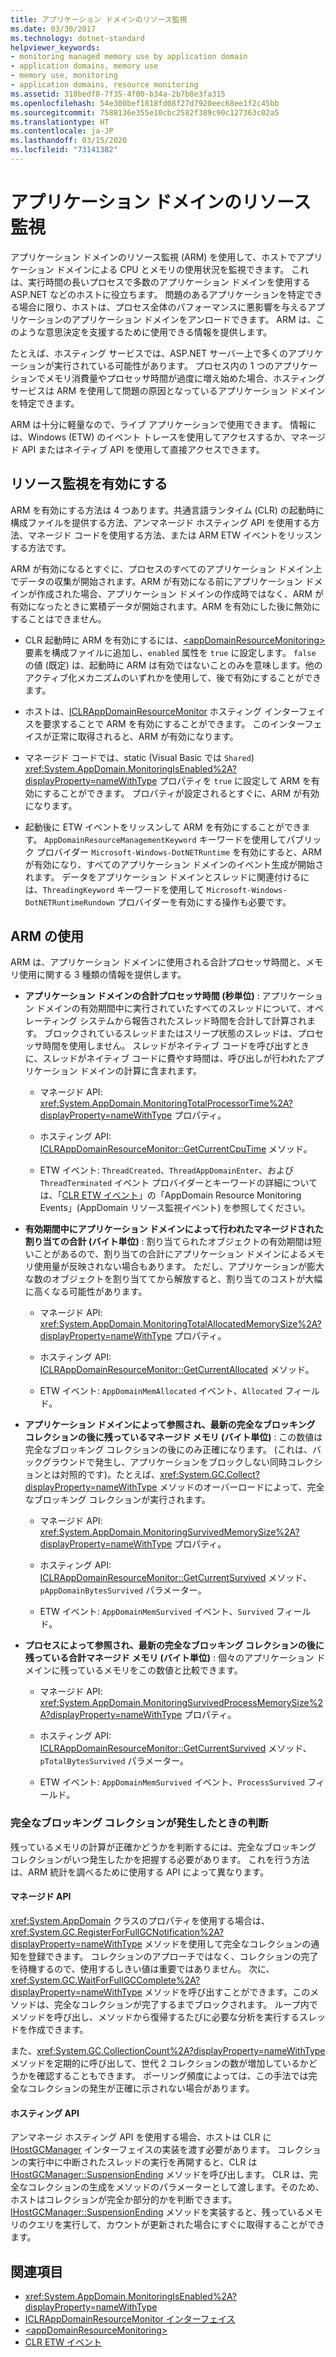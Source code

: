 ```yaml
---
title: アプリケーション ドメインのリソース監視
ms.date: 03/30/2017
ms.technology: dotnet-standard
helpviewer_keywords:
- monitoring managed memory use by application domain
- application domains, memory use
- memory use, monitoring
- application domains, resource monitoring
ms.assetid: 318bedf8-7f35-4f00-b34a-2b7b8e3fa315
ms.openlocfilehash: 54e300bef1818fd08f27d7920eec68ee1f2c45bb
ms.sourcegitcommit: 7588136e355e10cbc2582f389c90c127363c02a5
ms.translationtype: HT
ms.contentlocale: ja-JP
ms.lasthandoff: 03/15/2020
ms.locfileid: "73141382"
---
```

# <a name="application-domain-resource-monitoring"></a>アプリケーション ドメインのリソース監視

アプリケーション ドメインのリソース監視 (ARM) を使用して、ホストでアプリケーション ドメインによる CPU とメモリの使用状況を監視できます。 これは、実行時間の長いプロセスで多数のアプリケーション ドメインを使用する ASP.NET などのホストに役立ちます。 問題のあるアプリケーションを特定できる場合に限り、ホストは、プロセス全体のパフォーマンスに悪影響を与えるアプリケーションのアプリケーション ドメインをアンロードできます。 ARM は、このような意思決定を支援するために使用できる情報を提供します。

たとえば、ホスティング サービスでは、ASP.NET サーバー上で多くのアプリケーションが実行されている可能性があります。 プロセス内の 1 つのアプリケーションでメモリ消費量やプロセッサ時間が過度に増え始めた場合、ホスティング サービスは ARM を使用して問題の原因となっているアプリケーション ドメインを特定できます。

ARM は十分に軽量なので、ライブ アプリケーションで使用できます。 情報には、Windows (ETW) のイベント トレースを使用してアクセスするか、マネージド API またはネイティブ API を使用して直接アクセスできます。

## <a name="enabling-resource-monitoring"></a>リソース監視を有効にする

ARM を有効にする方法は 4 つあります。共通言語ランタイム (CLR) の起動時に構成ファイルを提供する方法、アンマネージド ホスティング API を使用する方法、マネージド コードを使用する方法、または ARM ETW イベントをリッスンする方法です。

ARM が有効になるとすぐに、プロセスのすべてのアプリケーション ドメイン上でデータの収集が開始されます。ARM が有効になる前にアプリケーション ドメインが作成された場合、アプリケーション ドメインの作成時ではなく、ARM が有効になったときに累積データが開始されます。ARM を有効にした後に無効にすることはできません。

- CLR 起動時に ARM を有効にするには、[\<appDomainResourceMonitoring>](../../../docs/framework/configure-apps/file-schema/runtime/appdomainresourcemonitoring-element.md) 要素を構成ファイルに追加し、`enabled` 属性を `true` に設定します。 `false` の値 (既定) は、起動時に ARM は有効ではないことのみを意味します。他のアクティブ化メカニズムのいずれかを使用して、後で有効にすることができます。

- ホストは、[ICLRAppDomainResourceMonitor](../../../docs/framework/unmanaged-api/hosting/iclrappdomainresourcemonitor-interface.md) ホスティング インターフェイスを要求することで ARM を有効にすることができます。 このインターフェイスが正常に取得されると、ARM が有効になります。

- マネージド コードでは、static (Visual Basic では `Shared`) <xref:System.AppDomain.MonitoringIsEnabled%2A?displayProperty=nameWithType> プロパティを `true` に設定して ARM を有効にすることができます。 プロパティが設定されるとすぐに、ARM が有効になります。

- 起動後に ETW イベントをリッスンして ARM を有効にすることができます。 `AppDomainResourceManagementKeyword` キーワードを使用してパブリック プロバイダー `Microsoft-Windows-DotNETRuntime` を有効にすると、ARM が有効になり、すべてのアプリケーション ドメインのイベント生成が開始されます。 データをアプリケーション ドメインとスレッドに関連付けるには、`ThreadingKeyword` キーワードを使用して `Microsoft-Windows-DotNETRuntimeRundown` プロバイダーを有効にする操作も必要です。

## <a name="using-arm"></a>ARM の使用

ARM は、アプリケーション ドメインに使用される合計プロセッサ時間と、メモリ使用に関する 3 種類の情報を提供します。

- **アプリケーション ドメインの合計プロセッサ時間 (秒単位)** : アプリケーション ドメインの有効期間中に実行されていたすべてのスレッドについて、オペレーティング システムから報告されたスレッド時間を合計して計算されます。 ブロックされているスレッドまたはスリープ状態のスレッドは、プロセッサ時間を使用しません。 スレッドがネイティブ コードを呼び出すときに、スレッドがネイティブ コードに費やす時間は、呼び出しが行われたアプリケーション ドメインの計算に含まれます。

  - マネージド API: <xref:System.AppDomain.MonitoringTotalProcessorTime%2A?displayProperty=nameWithType> プロパティ。

  - ホスティング API: [ICLRAppDomainResourceMonitor::GetCurrentCpuTime](../../../docs/framework/unmanaged-api/hosting/iclrappdomainresourcemonitor-getcurrentcputime-method.md) メソッド。

  - ETW イベント: `ThreadCreated`、`ThreadAppDomainEnter`、および `ThreadTerminated` イベント プロバイダーとキーワードの詳細については、「[CLR ETW イベント](../../../docs/framework/performance/clr-etw-events.md)」の「AppDomain Resource Monitoring Events」(AppDomain リソース監視イベント) を参照してください。

- **有効期間中にアプリケーション ドメインによって行われたマネージドされた割り当ての合計 (バイト単位)** : 割り当てられたオブジェクトの有効期間は短いことがあるので、割り当ての合計にアプリケーション ドメインによるメモリ使用量が反映されない場合もあります。 ただし、アプリケーションが膨大な数のオブジェクトを割り当ててから解放すると、割り当てのコストが大幅に高くなる可能性があります。

  - マネージド API: <xref:System.AppDomain.MonitoringTotalAllocatedMemorySize%2A?displayProperty=nameWithType> プロパティ。

  - ホスティング API: [ICLRAppDomainResourceMonitor::GetCurrentAllocated](../../../docs/framework/unmanaged-api/hosting/iclrappdomainresourcemonitor-getcurrentallocated-method.md) メソッド。

  - ETW イベント: `AppDomainMemAllocated` イベント、`Allocated` フィールド。

- **アプリケーション ドメインによって参照され、最新の完全なブロッキング コレクションの後に残っているマネージド メモリ (バイト単位)** : この数値は完全なブロッキング コレクションの後にのみ正確になります。 (これは、バックグラウンドで発生し、アプリケーションをブロックしない同時コレクションとは対照的です)。たとえば、<xref:System.GC.Collect?displayProperty=nameWithType> メソッドのオーバーロードによって、完全なブロッキング コレクションが実行されます。

  - マネージド API: <xref:System.AppDomain.MonitoringSurvivedMemorySize%2A?displayProperty=nameWithType> プロパティ。

  - ホスティング API: [ICLRAppDomainResourceMonitor::GetCurrentSurvived](../../../docs/framework/unmanaged-api/hosting/iclrappdomainresourcemonitor-getcurrentsurvived-method.md) メソッド、`pAppDomainBytesSurvived` パラメーター。

  - ETW イベント: `AppDomainMemSurvived` イベント、`Survived` フィールド。

- **プロセスによって参照され、最新の完全なブロッキング コレクションの後に残っている合計マネージド メモリ (バイト単位)** : 個々のアプリケーション ドメインに残っている​​メモリをこの数値と比較できます。

  - マネージド API: <xref:System.AppDomain.MonitoringSurvivedProcessMemorySize%2A?displayProperty=nameWithType> プロパティ。

  - ホスティング API: [ICLRAppDomainResourceMonitor::GetCurrentSurvived](../../../docs/framework/unmanaged-api/hosting/iclrappdomainresourcemonitor-getcurrentsurvived-method.md) メソッド、`pTotalBytesSurvived` パラメーター。

  - ETW イベント: `AppDomainMemSurvived` イベント、`ProcessSurvived` フィールド。

### <a name="determining-when-a-full-blocking-collection-occurs"></a>完全なブロッキング コレクションが発生したときの判断

残っているメモリの計算が正確かどうかを判断するには、完全なブロッキング コレクションがいつ発生したかを把握する必要があります。 これを行う方法は、ARM 統計を調べるために使用する API によって異なります。

#### <a name="managed-api"></a>マネージド API

<xref:System.AppDomain> クラスのプロパティを使用する場合は、<xref:System.GC.RegisterForFullGCNotification%2A?displayProperty=nameWithType> メソッドを使用して完全なコレクションの通知を登録できます。 コレクションのアプローチではなく、コレクションの完了を待機するので、使用するしきい値は重要ではありません。 次に、<xref:System.GC.WaitForFullGCComplete%2A?displayProperty=nameWithType> メソッドを呼び出すことができます。このメソッドは、完全なコレクションが完了するまでブロックされます。 ループ内でメソッドを呼び出し、メソッドから復帰するたびに必要な分析を実行するスレッドを作成できます。

また、<xref:System.GC.CollectionCount%2A?displayProperty=nameWithType> メソッドを定期的に呼び出して、世代 2 コレクションの数が増加しているかどうかを確認することもできます。 ポーリング頻度によっては、この手法では完全なコレクションの発生が正確に示されない場合があります。

#### <a name="hosting-api"></a>ホスティング API

アンマネージ ホスティング API を使用する場合、ホストは CLR に [IHostGCManager](../../../docs/framework/unmanaged-api/hosting/ihostgcmanager-interface.md) インターフェイスの実装を渡す必要があります。 コレクションの実行中に中断されたスレッドの実行を再開すると、CLR は [IHostGCManager::SuspensionEnding](../../../docs/framework/unmanaged-api/hosting/ihostgcmanager-suspensionending-method.md) メソッドを呼び出します。 CLR は、完全なコレクションの生成をメソッドのパラメーターとして渡します。そのため、ホストはコレクションが完全か部分的かを判断できます。 [IHostGCManager::SuspensionEnding](../../../docs/framework/unmanaged-api/hosting/ihostgcmanager-suspensionending-method.md) メソッドを実装すると、残っているメモリのクエリを実行して、カウントが更新された場合にすぐに取得することができます。

## <a name="see-also"></a>関連項目

- <xref:System.AppDomain.MonitoringIsEnabled%2A?displayProperty=nameWithType>
- [ICLRAppDomainResourceMonitor インターフェイス](../../../docs/framework/unmanaged-api/hosting/iclrappdomainresourcemonitor-interface.md)
- [\<appDomainResourceMonitoring>](../../../docs/framework/configure-apps/file-schema/runtime/appdomainresourcemonitoring-element.md)
- [CLR ETW イベント](../../../docs/framework/performance/clr-etw-events.md)
